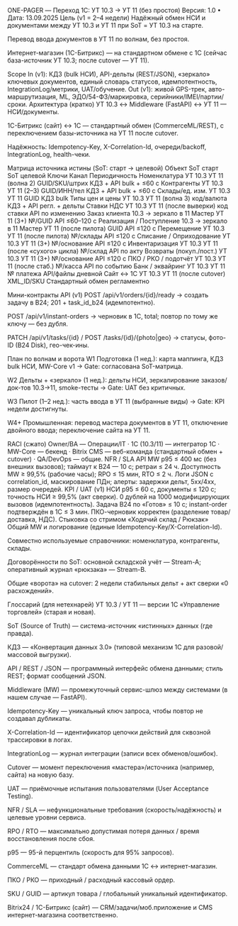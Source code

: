 ONE-PAGER — Переход 1С: УТ 10.3 → УТ 11 (без простоя)
Версия: 1.0 • Дата: 13.09.2025
Цель (v1 = 2–4 недели)
Надёжный обмен НСИ и документами между УТ 10.3 и УТ 11 при SoT = УТ 10.3 на старте.


Перевод ввода документов в УТ 11 по волнам, без простоя.


Интернет-магазин (1С-Битрикс) — на стандартном обмене с 1С (сейчас база-источник УТ 10.3; после cutover — УТ 11).


Scope
In (v1): КД3 (bulk НСИ), API-дельты (REST/JSON), «зеркало» ключевых документов, единый словарь статусов, идемпотентность, IntegrationLog/метрики, UAT/обучение.
 Out (v1): живой GPS-трек, авто-маршрутизация, ML, ЭДО/54-ФЗ/маркировка, серийники/IMEI/партии/сроки.
Архитектура (кратко)
УТ 10.3 ↔ Middleware (FastAPI) ↔ УТ 11 — НСИ/документы.


1С-Битрикс (сайт) ↔ 1С — стандартный обмен (CommerceML/REST), с переключением базы-источника на УТ 11 после cutover.


Надёжность: Idempotency-Key, X-Correlation-Id, очереди/backoff, IntegrationLog, health-чеки.


Матрица источника истины (SoT: старт → целевой)
Объект
SoT старт
SoT целевой
Ключи
Канал
Периодичность
Номенклатура
УТ 10.3
УТ 11 (волна 2)
GUID/SKU/штрих
КД3 + API
bulk + ≤60 с
Контрагенты
УТ 10.3
УТ 11 (2–3)
GUID/ИНН/тел
КД3 + API
bulk + ≤60 с
Склады/ед. изм.
УТ 10.3
УТ 11
GUID
КД3
bulk
Типы цен и цены
УТ 10.3
УТ 11 (волна 3)
код/валюта
КД3 + API
регл. + дельты
Ставки НДС
УТ 10.3
УТ 11 (после выверки)
код ставки
API
по изменению
Заказ клиента
10.3 → зеркало в 11
Мастер УТ 11 (3+)
№/GUID
API
≤60–120 с
Реализация / Поступление
10.3 → зеркало в 11
Мастер УТ 11 (после пилота)
GUID
API
≤120 с
Перемещение
УТ 10.3
УТ 11 (после пилота)
№/склады
API
≤120 с
Списание / Оприходование
УТ 10.3
УТ 11 (3+)
№/основание
API
≤120 с
Инвентаризация
УТ 10.3
УТ 11 (после «сухого» цикла)
№/склад
API
по акту
Возвраты (покуп./пост.)
УТ 10.3
УТ 11 (3+)
№/основание
API
≤120 с
ПКО / РКО / подотчёт
УТ 10.3
УТ 11 (после стаб.)
№/касса
API
по событию
Банк / эквайринг
УТ 10.3
УТ 11
№ платежа
API/файлы
дневной
Сайт ↔ 1С
УТ 10.3
УТ 11 (после cutover)
XML_ID/SKU
Стандартный обмен
регламентно

Мини-контракты API (v1)
POST /api/v1/orders/{id}/ready → создать задачу в B24; 201 + task_id_b24 (идемпотентно).


POST /api/v1/instant-orders → черновик в 1С, total; повтор по тому же ключу — без дубля.


PATCH /api/v1/tasks/{id} / POST /tasks/{id}/{photo|geo} → статусы, фото-ID (B24 Disk), гео-чек-ины.


План по волнам и ворота
W1 Подготовка (1 нед.): карта маппинга, КД3 bulk НСИ, MW-Core v1 → Gate: согласована SoT-матрица.


W2 Дельты + «зеркало» (1 нед.): дельты НСИ, зеркалирование заказов/док-тов 10.3→11, smoke-тесты → Gate: UAT без критичных.


W3 Пилот (1–2 нед.): часть ввода в УТ 11 (выбранные виды) → Gate: KPI недели достигнуты.


W4+ Промышленная: перевод мастера документов в УТ 11, отключение двойного ввода; переключение сайта на УТ 11.


RACI (сжато)
Owner/BA — Операции/IT · 1С (10.3/11) — интегратор 1С · MW-Core — бекенд · Bitrix CMS — веб-команда (стандартный обмен + cutover) · QA/DevOps — общие.
NFR / SLA
API MW p95 ≤ 400 мс (без внешних вызовов); таймаут к B24 — 10 с; ретраи ≤ 24 ч.
 Доступность MW ≥ 99,5% (рабочие часы); RPO ≤ 15 мин, RTO ≤ 2 ч.
 Логи JSON с correlation_id, маскирование ПДн; алерты: задержки дельт, 5xx/4xx, размер очередей.
KPI / UAT (v1)
НСИ p95 ≤ 60 с, документы ≤ 120 с; точность НСИ ≥ 99,5% (акт сверки).
 0 дублей на 1000 модифицирующих вызовов (идемпотентность).
 Задача B24 по «Готов» ≤ 10 с; instant-order подтверждён в 1С ≤ 3 мин.
 ПКО-черновик корректен (разделение товар/доставка, НДС).
Стыковка со стримом «Ходячий склад / Рюкзак»
Общий MW и логирование (единые Idempotency-Key/X-Correlation-Id).


Совместно используемые справочники: номенклатура, контрагенты, склады.


Договорённости по SoT: основной складской учёт — Stream-A; оперативный журнал «рюкзака» — Stream-B.


Общие «ворота» на cutover: 2 недели стабильных дельт + акт сверки «0 расхождений».



Глоссарий (для нетехнарей)
УТ 10.3 / УТ 11 — версии 1С «Управление торговлей» (старая и новая).


SoT (Source of Truth) — система-источник «истинных» данных (где правда).


КД3 — «Конвертация данных 3.0» (типовой механизм 1С для разовой/массовой выгрузки).


API / REST / JSON — программный интерфейс обмена данными; стиль REST; формат сообщений JSON.


Middleware (MW) — промежуточный сервис-шлюз между системами (в нашем случае — FastAPI).


Idempotency-Key — уникальный ключ запроса, чтобы повтор не создавал дубликаты.


X-Correlation-Id — идентификатор цепочки действий для сквозной трассировки в логах.


IntegrationLog — журнал интеграции (записи всех обменов/ошибок).


Cutover — момент переключения «мастера»/источника (например, сайта) на новую базу.


UAT — приёмочные испытания пользователями (User Acceptance Testing).


NFR / SLA — нефункциональные требования (скорость/надёжность) и целевые уровни сервиса.


RPO / RTO — максимально допустимая потеря данных / время восстановления после сбоя.


p95 — 95-й перцентиль (скорость для 95% запросов).


CommerceML — стандарт обмена данными 1С ↔ интернет-магазин.


ПКО / РКО — приходный / расходный кассовый ордер.


SKU / GUID — артикул товара / глобальный уникальный идентификатор.


Bitrix24 / 1С-Битрикс (сайт) — CRM/задачи/моб.приложение и CMS интернет-магазина соответственно.

